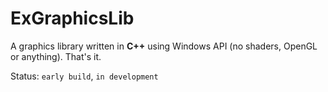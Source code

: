 # ExGraphicsLib
 
A graphics library written in **C++** using Windows API (no shaders, OpenGL or anything).
That's it.

Status: `early build`, `in development`